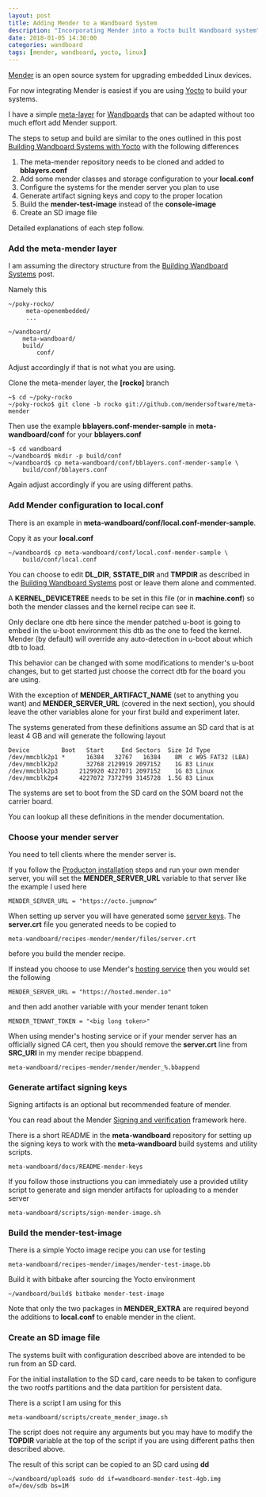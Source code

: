 ```yaml
---
layout: post
title: Adding Mender to a Wandboard System
description: "Incorporating Mender into a Yocto built Wandboard system"
date: 2018-01-05 14:30:00
categories: wandboard 
tags: [mender, wandboard, yocto, linux]
---
```


[Mender][mender-io] is an open source system for upgrading embedded Linux devices.

For now integrating Mender is easiest if you are using [Yocto][yocto] to build your systems.

I have a simple [meta-layer][meta-wandboard] for [Wandboards][wandboard] that can be adapted without too much effort add Mender support.

The steps to setup and build are similar to the ones outlined in this post [Building Wandboard Systems with Yocto][wandboard-yocto] with the following differences   

1. The meta-mender repository needs to be cloned and added to **bblayers.conf**
2. Add some mender classes and storage configuration to your **local.conf**
3. Configure the systems for the mender server you plan to use
4. Generate artifact signing keys and copy to the proper location
5. Build the **mender-test-image** instead of the **console-image**
6. Create an SD image file

Detailed explanations of each step follow.

### Add the meta-mender layer

I am assuming the directory structure from the [Building Wandboard Systems][wandboard-yocto] post.

Namely this

    ~/poky-rocko/
         meta-openembedded/
         ...

    ~/wandboard/
        meta-wandboard/
        build/
            conf/

Adjust accordingly if that is not what you are using.

Clone the meta-mender layer, the **[rocko]** branch

    ~$ cd ~/poky-rocko
    ~/poky-rocko$ git clone -b rocko git://github.com/mendersoftware/meta-mender

Then use the example **bblayers.conf-mender-sample** in **meta-wandboard/conf** for your **bblayers.conf**

    ~$ cd wandboard
    ~/wandboard$ mkdir -p build/conf
    ~/wandboard$ cp meta-wandboard/conf/bblayers.conf-mender-sample \
        build/conf/bblayers.conf

Again adjust accordingly if you are using different paths.

### Add Mender configuration to local.conf

There is an example in **meta-wandboard/conf/local.conf-mender-sample**.

Copy it as your **local.conf**

    ~/wandboard$ cp meta-wandboard/conf/local.conf-mender-sample \
        build/conf/local.conf

You can choose to edit **DL\_DIR**, **SSTATE\_DIR** and **TMPDIR** as described in the [Building Wandboard Systems][wandboard-yocto] post or leave them alone and commented.

A **KERNEL\_DEVICETREE** needs to be set in this file (or in **machine.conf**) so both the mender classes and the kernel recipe can see it. 

Only declare one dtb here since the mender patched u-boot is going to embed in the u-boot environment this dtb as the one to feed the kernel. Mender (by default) will override any auto-detection in u-boot about which dtb to load. 

This behavior can be changed with some modifications to mender's u-boot changes, but to get started just choose the correct dtb for the board you are using.

With the exception of **MENDER\_ARTIFACT\_NAME** (set to anything you want) and **MENDER\_SERVER\_URL** (covered in the next section), you should leave the other variables alone for your first build and experiment later.

The systems generated from these definitions assume an SD card that is at least 4 GB and will generate the following layout

    Device         Boot   Start     End Sectors  Size Id Type
    /dev/mmcblk2p1 *      16384   32767   16384    8M  c W95 FAT32 (LBA)
    /dev/mmcblk2p2        32768 2129919 2097152    1G 83 Linux
    /dev/mmcblk2p3      2129920 4227071 2097152    1G 83 Linux
    /dev/mmcblk2p4      4227072 7372799 3145728  1.5G 83 Linux

The systems are set to boot from the SD card on the SOM board not the carrier board.

You can lookup all these definitions in the mender documentation.

### Choose your mender server

You need to tell clients where the mender server is.

If you follow the [Producton installation][mender-server-production-install] steps and run your own mender server, you will set the **MENDER\_SERVER\_URL** variable to that server like the example I used here

    MENDER_SERVER_URL = "https://octo.jumpnow"

When setting up server you will have generated some [server keys][server-keys]. The **server.crt** file you generated needs to be copied to

    meta-wandboard/recipes-mender/mender/files/server.crt

before you build the mender recipe.

If instead you choose to use Mender's [hosting service][hosted-mender-io-signup] then you would set the following

    MENDER_SERVER_URL = "https://hosted.mender.io"

and then add another variable with your mender tenant token

    MENDER_TENANT_TOKEN = "<big long token>" 

When using mender's hosting service or if your mender server has an officially signed CA cert, then you should remove the **server.crt** line from **SRC_URI** in my mender recipe bbappend.

    meta-wandboard/recipes-mender/mender/mender_%.bbappend

### Generate artifact signing keys

Signing artifacts is an optional but recommended feature of mender.

You can read about the Mender [Signing and verification][signing-and-verification] framework here.

There is a short README in the **meta-wandboard** repository for setting up the signing keys to work with the **meta-wandboard** build systems and utility scripts.

    meta-wandboard/docs/README-mender-keys

If you follow those instructions you can immediately use a provided utility script to generate and sign mender artifacts for uploading to a mender server

    meta-wandboard/scripts/sign-mender-image.sh
 
### Build the mender-test-image

There is a simple Yocto image recipe you can use for testing

    meta-wandboard/recipes-mender/images/mender-test-image.bb

Build it with bitbake after sourcing the Yocto environment

    ~/wandboard/build$ bitbake mender-test-image 

Note that only the two packages in **MENDER\_EXTRA** are required beyond the additions to **local.conf** to enable mender in the client.

### Create an SD image file

The systems built with configuration described above are intended to be run from an SD card.

For the initial installation to the SD card, care needs to be taken to configure the two rootfs partitions and the data partition for persistent data.

There is a script I am using for this

    meta-wandboard/scripts/create_mender_image.sh

The script does not require any arguments but you may have to modify the **TOPDIR** variable at the top of the script if you are using different paths then described above.

The result of this script can be copied to an SD card using **dd**

    ~/wandboard/upload$ sudo dd if=wandboard-mender-test-4gb.img of=/dev/sdb bs=1M  



[mender-io]: https://mender.io/what-is-mender
[yocto]: https://www.yoctoproject.org/
[meta-wandboard]: https://github.com/jumpnow/meta-wandboard
[wandboard]: http://www.wandboard.org/
[wandboard-yocto]: http://www.jumpnowtek.com/wandboard/Wandboard-Systems-with-Yocto.html
[hosted-mender-io-signup]: https://mender.io/signup
[mender-server-production-install]: https://docs.mender.io/1.3/administration/production-installation
[server-keys]: https://docs.mender.io/1.3/administration/production-installation#certificates-and-keys
[signing-and-verification]: https://docs.mender.io/1.3/artifacts/signing-and-verification